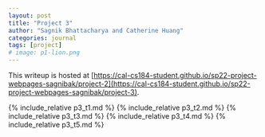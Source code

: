 ```yaml
---
layout: post
title: "Project 3"
author: "Sagnik Bhattacharya and Catherine Huang"
categories: journal
tags: [project]
# image: p1-lion.png
---
```


This writeup is hosted at [https://cal-cs184-student.github.io/sp22-project-webpages-sagnibak/project-2](https://cal-cs184-student.github.io/sp22-project-webpages-sagnibak/project-3).

{% include_relative p3_t1.md %}
{% include_relative p3_t2.md %}
{% include_relative p3_t3.md %}
{% include_relative p3_t4.md %}
{% include_relative p3_t5.md %}

